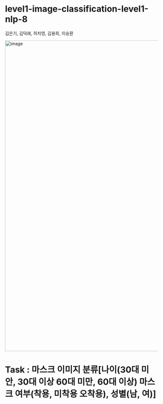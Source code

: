 # level1-image-classification-level1-nlp-8

김은기, 김덕래, 허치영, 김용희, 이승환

<img width="1024" alt="image" src="https://user-images.githubusercontent.com/81913386/162423001-cc0546e7-efc0-46e2-8396-8db77454aeb8.png">



# Task : 마스크 이미지 분류\[나이(30대 미안, 30대 이상 60대 미만, 60대 이상) 마스크 여부(착용, 미착용 오착용), 성별(남, 여)]



